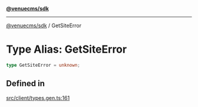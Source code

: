 [**@venuecms/sdk**](../Index.md)

***

[@venuecms/sdk](../Index.md) / GetSiteError

# Type Alias: GetSiteError

```ts
type GetSiteError = unknown;
```

## Defined in

[src/client/types.gen.ts:161](https://github.com/venuecms/sdk/blob/7553f2f1dfb552861476dc6bc82e87fac13c2999/src/client/types.gen.ts#L161)
